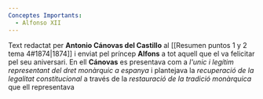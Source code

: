 ```yaml
---
Conceptes Importants:
  - Alfonso XII
---
```

Text redactat per **Antonio Cánovas del Castillo** al [[Resumen puntos 1 y 2 tema 4#1874|1874]] i enviat pel príncep **Alfons** a tot aquell que el va felicitar pel seu aniversari. En ell **Cánovas** es presentava com a *l'unic i legítim representant del dret monàrquic a espanya* i plantejava la *recuperació de la legalitat constitucional* a través de la *restauració de la tradició monàrquica* que ell representava